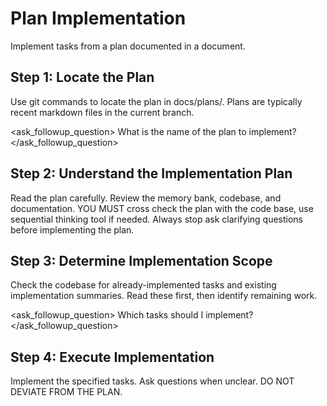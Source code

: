 # Plan Implementation

Implement tasks from a plan documented in a document.

## Step 1: Locate the Plan
Use git commands to locate the plan in docs/plans/. Plans are typically recent markdown files in the current branch.

<ask_followup_question>
<question>What is the name of the plan to implement?</question>
</ask_followup_question>

## Step 2: Understand the Implementation Plan
Read the plan carefully. Review the memory bank, codebase, and documentation.
YOU MUST cross check the plan with the code base, use sequential thinking tool if needed.
Always stop ask clarifying questions before implementing the plan.

## Step 3: Determine Implementation Scope
Check the codebase for already-implemented tasks and existing implementation summaries. Read these first, then identify remaining work.

<ask_followup_question>
<question>Which tasks should I implement?</question>
</ask_followup_question>

## Step 4: Execute Implementation
Implement the specified tasks. Ask questions when unclear. DO NOT DEVIATE FROM THE PLAN.
